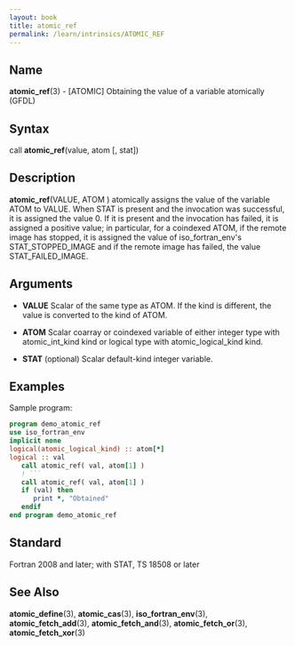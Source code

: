```yaml
---
layout: book
title: atomic_ref
permalink: /learn/intrinsics/ATOMIC_REF
---
```

## __Name__

__atomic\_ref__(3) - \[ATOMIC\] Obtaining the value of a variable atomically
(GFDL)

## __Syntax__

call __atomic\_ref__(value, atom \[, stat\])

## __Description__

__atomic\_ref__(VALUE, ATOM ) atomically assigns the value of the
variable ATOM to VALUE. When STAT is present and the invocation was
successful, it is assigned the value 0. If it is present and the
invocation has failed, it is assigned a positive value; in particular,
for a coindexed ATOM, if the remote image has stopped, it is assigned
the value of iso\_fortran\_env's STAT\_STOPPED\_IMAGE and if the remote
image has failed, the value STAT\_FAILED\_IMAGE.

## __Arguments__

  - __VALUE__
    Scalar of the same type as ATOM. If the kind is different, the value
    is converted to the kind of ATOM.

  - __ATOM__
    Scalar coarray or coindexed variable of either integer type with
    atomic\_int\_kind kind or logical type with atomic\_logical\_kind
    kind.

  - __STAT__
    (optional) Scalar default-kind integer variable.

## __Examples__

Sample program:

```fortran
program demo_atomic_ref
use iso_fortran_env
implicit none
logical(atomic_logical_kind) :: atom[*]
logical :: val
   call atomic_ref( val, atom[1] )
   ! ```
   call atomic_ref( val, atom[1] )
   if (val) then
      print *, "Obtained"
   endif
end program demo_atomic_ref
```

## __Standard__

Fortran 2008 and later; with STAT, TS 18508 or later

## __See Also__

__atomic\_define__(3), __atomic\_cas__(3), __iso\_fortran\_env__(3),
__atomic\_fetch\_add__(3), __atomic\_fetch\_and__(3),
__atomic\_fetch\_or__(3), __atomic\_fetch\_xor__(3)
